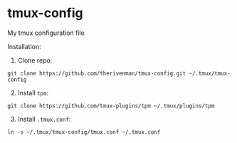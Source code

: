 tmux-config
===========

My tmux configuration file

Installation:

1. Clone repo:
```
git clone https://github.com/therivenman/tmux-config.git ~/.tmux/tmux-config
```
2. Install `tpm`:
```
git clone https://github.com/tmux-plugins/tpm ~/.tmux/plugins/tpm
```
3. Install `.tmux.conf`:
```
ln -s ~/.tmux/tmux-config/tmux.conf ~/.tmux.conf
```
